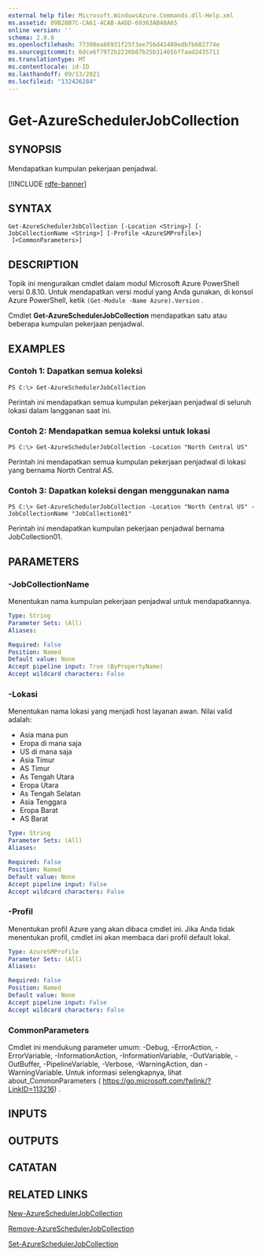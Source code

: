 ```yaml
---
external help file: Microsoft.WindowsAzure.Commands.dll-Help.xml
ms.assetid: 89B28B7C-CA61-4CAB-A4DD-69363AB48A65
online version: ''
schema: 2.0.0
ms.openlocfilehash: 77398ea86931f25f3ee756d41480edbfb682774e
ms.sourcegitcommit: 6dce6f7972b2236b87b25b31465bffaad2435711
ms.translationtype: MT
ms.contentlocale: id-ID
ms.lasthandoff: 09/13/2021
ms.locfileid: "132426284"
---
```

# Get-AzureSchedulerJobCollection

## SYNOPSIS
Mendapatkan kumpulan pekerjaan penjadwal.

[!INCLUDE [rdfe-banner](../../includes/rdfe-banner.md)]

## SYNTAX

```
Get-AzureSchedulerJobCollection [-Location <String>] [-JobCollectionName <String>] [-Profile <AzureSMProfile>]
 [<CommonParameters>]
```

## DESCRIPTION
Topik ini menguraikan cmdlet dalam modul Microsoft Azure PowerShell versi 0.8.10.
Untuk mendapatkan versi modul yang Anda gunakan, di konsol Azure PowerShell, ketik `(Get-Module -Name Azure).Version` .

Cmdlet **Get-AzureSchedulerJobCollection** mendapatkan satu atau beberapa kumpulan pekerjaan penjadwal.

## EXAMPLES

### Contoh 1: Dapatkan semua koleksi
```
PS C:\> Get-AzureSchedulerJobCollection
```

Perintah ini mendapatkan semua kumpulan pekerjaan penjadwal di seluruh lokasi dalam langganan saat ini.

### Contoh 2: Mendapatkan semua koleksi untuk lokasi
```
PS C:\> Get-AzureSchedulerJobCollection -Location "North Central US"
```

Perintah ini mendapatkan semua kumpulan pekerjaan penjadwal di lokasi yang bernama North Central AS.

### Contoh 3: Dapatkan koleksi dengan menggunakan nama
```
PS C:\> Get-AzureSchedulerJobCollection -Location "North Central US" -JobCollectionName "JobCollection01"
```

Perintah ini mendapatkan kumpulan pekerjaan penjadwal bernama JobCollection01.

## PARAMETERS

### -JobCollectionName
Menentukan nama kumpulan pekerjaan penjadwal untuk mendapatkannya.

```yaml
Type: String
Parameter Sets: (All)
Aliases: 

Required: False
Position: Named
Default value: None
Accept pipeline input: True (ByPropertyName)
Accept wildcard characters: False
```

### -Lokasi
Menentukan nama lokasi yang menjadi host layanan awan.
Nilai valid adalah: 

- Asia mana pun
- Eropa di mana saja
- US di mana saja
- Asia Timur
- AS Timur
- As Tengah Utara
- Eropa Utara
- As Tengah Selatan
- Asia Tenggara
- Eropa Barat
- AS Barat

```yaml
Type: String
Parameter Sets: (All)
Aliases: 

Required: False
Position: Named
Default value: None
Accept pipeline input: False
Accept wildcard characters: False
```

### -Profil
Menentukan profil Azure yang akan dibaca cmdlet ini.
Jika Anda tidak menentukan profil, cmdlet ini akan membaca dari profil default lokal.

```yaml
Type: AzureSMProfile
Parameter Sets: (All)
Aliases: 

Required: False
Position: Named
Default value: None
Accept pipeline input: False
Accept wildcard characters: False
```

### CommonParameters
Cmdlet ini mendukung parameter umum: -Debug, -ErrorAction, -ErrorVariable, -InformationAction, -InformationVariable, -OutVariable, -OutBuffer, -PipelineVariable, -Verbose, -WarningAction, dan -WarningVariable. Untuk informasi selengkapnya, lihat about_CommonParameters ( https://go.microsoft.com/fwlink/?LinkID=113216) .

## INPUTS

## OUTPUTS

## CATATAN

## RELATED LINKS

[New-AzureSchedulerJobCollection](./New-AzureSchedulerJobCollection.md)

[Remove-AzureSchedulerJobCollection](./Remove-AzureSchedulerJobCollection.md)

[Set-AzureSchedulerJobCollection](./Set-AzureSchedulerJobCollection.md)


